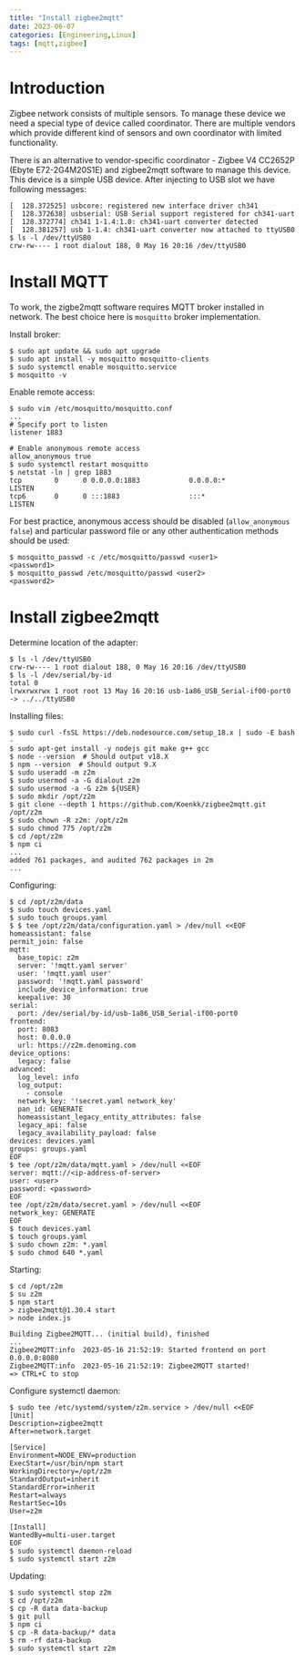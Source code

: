 ```yaml
---
title: "Install zigbee2mqtt"
date: 2023-06-07
categories: [Engineering,Linux]
tags: [mqtt,zigbee]
---
```


# Introduction

Zigbee network consists of multiple sensors. To manage these device we need a special type of device called coordinator. There are multiple vendors which provide different kind of sensors and own coordinator with limited functionality.

There is an alternative to vendor-specific coordinator - Zigbee V4 CC2652P (Ebyte E72-2G4M20S1E) and zigbee2mqtt software to manage this device.
This device is a simple USB device. After injecting to USB slot we have following messages:
```
[  128.372525] usbcore: registered new interface driver ch341
[  128.372638] usbserial: USB Serial support registered for ch341-uart
[  128.372774] ch341 1-1.4:1.0: ch341-uart converter detected
[  128.381257] usb 1-1.4: ch341-uart converter now attached to ttyUSB0
$ ls -l /dev/ttyUSB0
crw-rw---- 1 root dialout 188, 0 May 16 20:16 /dev/ttyUSB0
```

# Install MQTT

To work, the zigbe2mqtt software requires MQTT broker installed in network. The best choice here is `mosquitto` broker implementation.

Install broker:
```
$ sudo apt update && sudo apt upgrade
$ sudo apt install -y mosquitto mosquitto-clients
$ sudo systemctl enable mosquitto.service
$ mosquitto -v
```

Enable remote access:
```
$ sudo vim /etc/mosquitto/mosquitto.conf
...
# Specify port to listen
listener 1883

# Enable anonymous remote access
allow_anonymous true
$ sudo systemctl restart mosquitto
$ netstat -ln | grep 1883
tcp        0      0 0.0.0.0:1883            0.0.0.0:*               LISTEN     
tcp6       0      0 :::1883                 :::*                    LISTEN
```

For best practice, anonymous access should be disabled (`allow_anonymous false`) and particular password file or any other authentication methods should be used:
```
$ mosquitto_passwd -c /etc/mosquitto/passwd <user1>
<password1>
$ mosquitto_passwd /etc/mosquitto/passwd <user2>
<password2>
```

# Install zigbee2mqtt

Determine location of the adapter:
```
$ ls -l /dev/ttyUSB0
crw-rw---- 1 root dialout 188, 0 May 16 20:16 /dev/ttyUSB0
$ ls -l /dev/serial/by-id
total 0
lrwxrwxrwx 1 root root 13 May 16 20:16 usb-1a86_USB_Serial-if00-port0 -> ../../ttyUSB0
```

Installing files:
```
$ sudo curl -fsSL https://deb.nodesource.com/setup_18.x | sudo -E bash -
$ sudo apt-get install -y nodejs git make g++ gcc
$ node --version  # Should output v18.X
$ npm --version  # Should output 9.X
$ sudo useradd -m z2m
$ sudo usermod -a -G dialout z2m
$ sudo usermod -a -G z2m ${USER}
$ sudo mkdir /opt/z2m
$ git clone --depth 1 https://github.com/Koenkk/zigbee2mqtt.git /opt/z2m
$ sudo chown -R z2m: /opt/z2m
$ sudo chmod 775 /opt/z2m
$ cd /opt/z2m
$ npm ci
...
added 761 packages, and audited 762 packages in 2m
...
```
Configuring:
```
$ cd /opt/z2m/data
$ sudo touch devices.yaml
$ sudo touch groups.yaml
$ $ tee /opt/z2m/data/configuration.yaml > /dev/null <<EOF
homeassistant: false
permit_join: false
mqtt:
  base_topic: z2m
  server: '!mqtt.yaml server'
  user: '!mqtt.yaml user'
  password: '!mqtt.yaml password'
  include_device_information: true
  keepalive: 30
serial:
  port: /dev/serial/by-id/usb-1a86_USB_Serial-if00-port0
frontend:
  port: 8083
  host: 0.0.0.0
  url: https://z2m.denoming.com
device_options:
  legacy: false
advanced:
  log_level: info
  log_output:
    - console
  network_key: '!secret.yaml network_key'
  pan_id: GENERATE
  homeassistant_legacy_entity_attributes: false
  legacy_api: false
  legacy_availability_payload: false
devices: devices.yaml
groups: groups.yaml
EOF
$ tee /opt/z2m/data/mqtt.yaml > /dev/null <<EOF
server: mqtt://<ip-address-of-server>
user: <user>
password: <password>
EOF
tee /opt/z2m/data/secret.yaml > /dev/null <<EOF
network_key: GENERATE
EOF
$ touch devices.yaml
$ touch groups.yaml
$ sudo chown z2m: *.yaml
$ sudo chmod 640 *.yaml
```

Starting:
```
$ cd /opt/z2m
$ su z2m
$ npm start
> zigbee2mqtt@1.30.4 start
> node index.js

Building Zigbee2MQTT... (initial build), finished
...
Zigbee2MQTT:info  2023-05-16 21:52:19: Started frontend on port 0.0.0.0:8080
Zigbee2MQTT:info  2023-05-16 21:52:19: Zigbee2MQTT started!
=> CTRL+C to stop
```

Configure systemctl daemon:
```
$ sudo tee /etc/systemd/system/z2m.service > /dev/null <<EOF
[Unit]
Description=zigbee2mqtt
After=network.target

[Service]
Environment=NODE_ENV=production
ExecStart=/usr/bin/npm start
WorkingDirectory=/opt/z2m
StandardOutput=inherit
StandardError=inherit
Restart=always
RestartSec=10s
User=z2m

[Install]
WantedBy=multi-user.target
EOF
$ sudo systemctl daemon-reload
$ sudo systemctl start z2m
```

Updating:
```
$ sudo systemctl stop z2m
$ cd /opt/z2m
$ cp -R data data-backup
$ git pull
$ npm ci
$ cp -R data-backup/* data
$ rm -rf data-backup
$ sudo systemctl start z2m
```